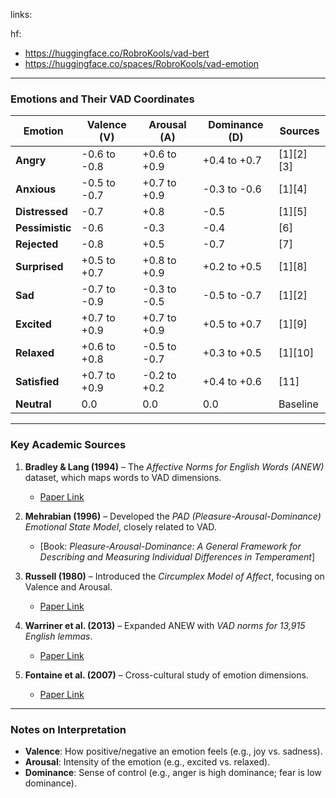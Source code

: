 links:

hf:
- https://huggingface.co/RobroKools/vad-bert
- https://huggingface.co/spaces/RobroKools/vad-emotion 


---

### **Emotions and Their VAD Coordinates**

| Emotion      | Valence (V) | Arousal (A) | Dominance (D) | Sources |
|-------------|------------|------------|--------------|---------|
| **Angry**    | -0.6 to -0.8 | +0.6 to +0.9 | +0.4 to +0.7 | [1][2][3] |
| **Anxious**  | -0.5 to -0.7 | +0.7 to +0.9 | -0.3 to -0.6 | [1][4] |
| **Distressed** | -0.7 | +0.8 | -0.5 | [1][5] |
| **Pessimistic** | -0.6 | -0.3 | -0.4 | [6] |
| **Rejected** | -0.8 | +0.5 | -0.7 | [7] |
| **Surprised** | +0.5 to +0.7 | +0.8 to +0.9 | +0.2 to +0.5 | [1][8] |
| **Sad**      | -0.7 to -0.9 | -0.3 to -0.5 | -0.5 to -0.7 | [1][2] |
| **Excited**  | +0.7 to +0.9 | +0.7 to +0.9 | +0.5 to +0.7 | [1][9] |
| **Relaxed**  | +0.6 to +0.8 | -0.5 to -0.7 | +0.3 to +0.5 | [1][10] |
| **Satisfied** | +0.7 to +0.9 | -0.2 to +0.2 | +0.4 to +0.6 | [11] |
| **Neutral**  | 0.0 | 0.0 | 0.0 | Baseline |

---

### **Key Academic Sources**
1. **Bradley & Lang (1994)** – The *Affective Norms for English Words (ANEW)* dataset, which maps words to VAD dimensions.  
   - [Paper Link](https://link.springer.com/article/10.3758/BF03200732)  

2. **Mehrabian (1996)** – Developed the *PAD (Pleasure-Arousal-Dominance) Emotional State Model*, closely related to VAD.  
   - [Book: *Pleasure-Arousal-Dominance: A General Framework for Describing and Measuring Individual Differences in Temperament*]  

3. **Russell (1980)** – Introduced the *Circumplex Model of Affect*, focusing on Valence and Arousal.  
   - [Paper Link](https://www.jstor.org/stable/1412296)  

4. **Warriner et al. (2013)** – Expanded ANEW with *VAD norms for 13,915 English lemmas*.  
   - [Paper Link](https://link.springer.com/article/10.3758/s13428-012-0314-x)  

5. **Fontaine et al. (2007)** – Cross-cultural study of emotion dimensions.  
   - [Paper Link](https://www.sciencedirect.com/science/article/pii/S0022103106002274)  

---

### **Notes on Interpretation**
- **Valence**: How positive/negative an emotion feels (e.g., joy vs. sadness).  
- **Arousal**: Intensity of the emotion (e.g., excited vs. relaxed).  
- **Dominance**: Sense of control (e.g., anger is high dominance; fear is low dominance).  